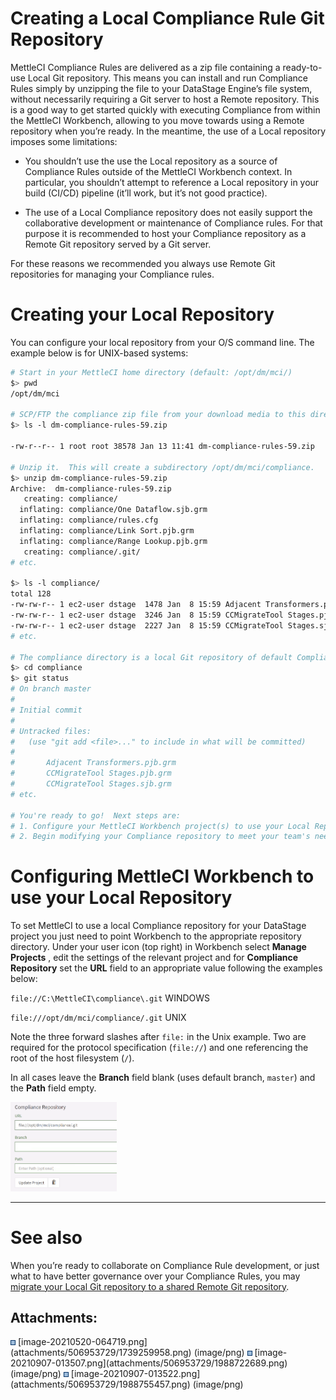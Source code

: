 # Creating a Local Compliance Rule Git Repository

MettleCI Compliance Rules are delivered as a zip file containing a
ready-to-use Local Git repository. This means you can install and run
Compliance Rules simply by unzipping the file to your DataStage Engine’s
file system, without necessarily requiring a Git server to host a Remote
repository. This is a good way to get started quickly with executing
Compliance from within the MettleCI Workbench, allowing to you move
towards using a Remote repository when you’re ready. In the meantime,
the use of a Local repository imposes some limitations:

-   You shouldn’t use the use the Local repository as a source of
    Compliance Rules outside of the MettleCI Workbench context. In
    particular, you shouldn’t attempt to reference a Local repository in
    your build (CI/CD) pipeline (it’ll work, but it’s not good
    practice).

-   The use of a Local Compliance repository does not easily support the
    collaborative development or maintenance of Compliance rules. For
    that purpose it is recommended to host your Compliance repository as
    a Remote Git repository served by a Git server.

For these reasons we recommended you always use Remote Git repositories
for managing your Compliance rules.

# Creating your Local Repository

You can configure your local repository from your O/S command line. The
example below is for UNIX-based systems:

``` bash
# Start in your MettleCI home directory (default: /opt/dm/mci/)
$> pwd
/opt/dm/mci

# SCP/FTP the compliance zip file from your download media to this directory 
$> ls -l dm-compliance-rules-59.zip

-rw-r--r-- 1 root root 38578 Jan 13 11:41 dm-compliance-rules-59.zip

# Unzip it.  This will create a subdirectory /opt/dm/mci/compliance.
$> unzip dm-compliance-rules-59.zip
Archive:  dm-compliance-rules-59.zip
   creating: compliance/
  inflating: compliance/One Dataflow.sjb.grm
  inflating: compliance/rules.cfg
  inflating: compliance/Link Sort.pjb.grm
  inflating: compliance/Range Lookup.pjb.grm
   creating: compliance/.git/
# etc.

$> ls -l compliance/
total 128
-rw-rw-r-- 1 ec2-user dstage  1478 Jan  8 15:59 Adjacent Transformers.pjb.grm
-rw-rw-r-- 1 ec2-user dstage  3246 Jan  8 15:59 CCMigrateTool Stages.pjb.grm
-rw-rw-r-- 1 ec2-user dstage  2227 Jan  8 15:59 CCMigrateTool Stages.sjb.grm
# etc.

# The compliance directory is a local Git repository of default Compliance Rules
$> cd compliance
$> git status
# On branch master
#
# Initial commit
#
# Untracked files:
#   (use "git add <file>..." to include in what will be committed)
#
#       Adjacent Transformers.pjb.grm
#       CCMigrateTool Stages.pjb.grm
#       CCMigrateTool Stages.sjb.grm
# etc.

# You're ready to go!  Next steps are:
# 1. Configure your MettleCI Workbench project(s) to use your Local Repository
# 2. Begin modifying your Compliance repository to meet your team's needs.  
```

# Configuring MettleCI Workbench to use your Local Repository

To set MettleCI to use a local Compliance repository for your DataStage
project you just need to point Workbench to the appropriate repository
directory. Under your user icon (top right) in Workbench select **Manage
Projects** , edit the settings of the relevant project and for
**Compliance Repository** set the **URL** field to an appropriate value
following the examples below:

`file://C:\MettleCI\compliance\.git` WINDOWS

`file:///opt/dm/mci/compliance/.git` UNIX

Note the three forward slashes after `file:` in the Unix example. Two
are required for the protocol specification (`file://`) and one
referencing the root of the host filesystem (`/`).

In all cases leave the **Branch** field blank (uses default branch,
`master`) and the **Path** field empty.

<img src="attachments/506953729/1988755457.png?width=170"
class="image-left" loading="lazy"
data-image-src="attachments/506953729/1988755457.png" data-height="612"
data-width="730" data-unresolved-comment-count="0"
data-linked-resource-id="1988755457" data-linked-resource-version="1"
data-linked-resource-type="attachment"
data-linked-resource-default-alias="image-20210907-013522.png"
data-base-url="https://datamigrators.atlassian.net/wiki"
data-linked-resource-content-type="image/png"
data-linked-resource-container-id="506953729"
data-linked-resource-container-version="16"
data-media-id="7f11d810-e5d9-4b72-b455-16014853777a"
data-media-type="file" width="170" />

------------------------------------------------------------------------

# See also

When you’re ready to collaborate on Compliance Rule development, or just
what to have better governance over your Compliance Rules, you may
<a href="Promoting_a_local_Git_repository_to_a_remote_repository"
data-linked-resource-id="507019277" data-linked-resource-version="11"
data-linked-resource-type="page">migrate your Local Git repository to a
shared Remote Git repository</a>.

## Attachments:

<img src="images/icons/bullet_blue.gif" width="8" height="8" />
[image-20210520-064719.png](attachments/506953729/1739259958.png)
(image/png)  
<img src="images/icons/bullet_blue.gif" width="8" height="8" />
[image-20210907-013507.png](attachments/506953729/1988722689.png)
(image/png)  
<img src="images/icons/bullet_blue.gif" width="8" height="8" />
[image-20210907-013522.png](attachments/506953729/1988755457.png)
(image/png)  
